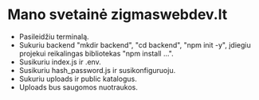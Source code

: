 # Mano svetainė zigmaswebdev.lt
- Pasileidžiu terminalą.
- Sukuriu backend "mkdir backend", "cd backend", "npm init -y", įdiegiu projekui reikalingas bibliotekas "npm install ...".
- Susikuriu index.js ir .env.
- Susikuriu hash_password.js ir susikonfiguruoju.
- Sukuriu uploads ir public katalogus.
- Uploads bus saugomos nuotraukos.